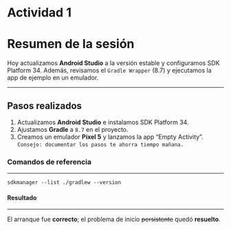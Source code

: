 # Actividad 1


# **Resumen de la sesión**

Hoy actualizamos **Android Studio** a la versión estable y configuramos SDK Platform 34.
Además, revisamos el `Gradle Wrapper` (8.7) y ejecutamos la app de ejemplo en un emulador.
____

## **Pasos realizados**

1. Actualizamos **Android Studio** e instalamos SDK Platform 34.
2. Ajustamos **Gradle** a `8.7` en el proyecto.
3. Creamos un emulador **Pixel 5** y lanzamos la app “Empty Activity”.   
`Consejo: documentar los pasos te ahorra tiempo mañana.`

### **Comandos de referencia**
___

`sdkmanager --list
./gradlew --version`

#### **Resultado**
___

El arranque fue **correcto**; el problema de inicio ~~persistente~~ quedó **resuelto**.